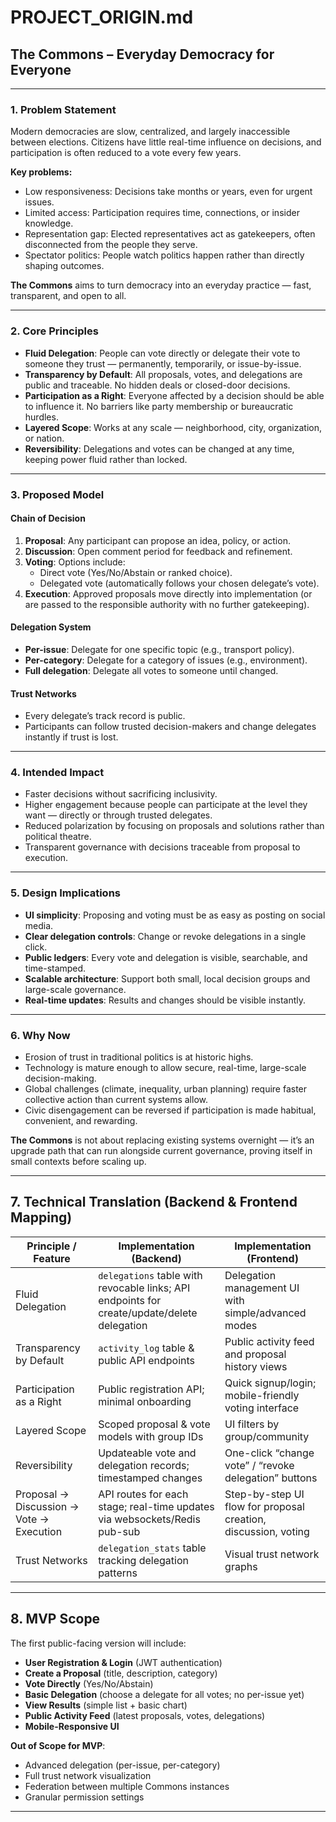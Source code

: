 # PROJECT_ORIGIN.md

## The Commons – Everyday Democracy for Everyone

---

### 1. Problem Statement

Modern democracies are slow, centralized, and largely inaccessible between elections. Citizens have little real-time influence on decisions, and participation is often reduced to a vote every few years.

**Key problems:**
- Low responsiveness: Decisions take months or years, even for urgent issues.
- Limited access: Participation requires time, connections, or insider knowledge.
- Representation gap: Elected representatives act as gatekeepers, often disconnected from the people they serve.
- Spectator politics: People watch politics happen rather than directly shaping outcomes.

**The Commons** aims to turn democracy into an everyday practice — fast, transparent, and open to all.

---

### 2. Core Principles
- **Fluid Delegation**: People can vote directly or delegate their vote to someone they trust — permanently, temporarily, or issue-by-issue.
- **Transparency by Default**: All proposals, votes, and delegations are public and traceable. No hidden deals or closed-door decisions.
- **Participation as a Right**: Everyone affected by a decision should be able to influence it. No barriers like party membership or bureaucratic hurdles.
- **Layered Scope**: Works at any scale — neighborhood, city, organization, or nation.
- **Reversibility**: Delegations and votes can be changed at any time, keeping power fluid rather than locked.

---

### 3. Proposed Model

#### Chain of Decision
1. **Proposal**: Any participant can propose an idea, policy, or action.
2. **Discussion**: Open comment period for feedback and refinement.
3. **Voting**: Options include:
   - Direct vote (Yes/No/Abstain or ranked choice).
   - Delegated vote (automatically follows your chosen delegate’s vote).
4. **Execution**: Approved proposals move directly into implementation (or are passed to the responsible authority with no further gatekeeping).

#### Delegation System
- **Per-issue**: Delegate for one specific topic (e.g., transport policy).
- **Per-category**: Delegate for a category of issues (e.g., environment).
- **Full delegation**: Delegate all votes to someone until changed.

#### Trust Networks
- Every delegate’s track record is public.
- Participants can follow trusted decision-makers and change delegates instantly if trust is lost.

---

### 4. Intended Impact
- Faster decisions without sacrificing inclusivity.
- Higher engagement because people can participate at the level they want — directly or through trusted delegates.
- Reduced polarization by focusing on proposals and solutions rather than political theatre.
- Transparent governance with decisions traceable from proposal to execution.

---

### 5. Design Implications
- **UI simplicity**: Proposing and voting must be as easy as posting on social media.
- **Clear delegation controls**: Change or revoke delegations in a single click.
- **Public ledgers**: Every vote and delegation is visible, searchable, and time-stamped.
- **Scalable architecture**: Support both small, local decision groups and large-scale governance.
- **Real-time updates**: Results and changes should be visible instantly.

---

### 6. Why Now
- Erosion of trust in traditional politics is at historic highs.
- Technology is mature enough to allow secure, real-time, large-scale decision-making.
- Global challenges (climate, inequality, urban planning) require faster collective action than current systems allow.
- Civic disengagement can be reversed if participation is made habitual, convenient, and rewarding.

**The Commons** is not about replacing existing systems overnight — it’s an upgrade path that can run alongside current governance, proving itself in small contexts before scaling up.

---

## 7. Technical Translation (Backend & Frontend Mapping)

| Principle / Feature          | Implementation (Backend) | Implementation (Frontend) |
|------------------------------|---------------------------|----------------------------|
| Fluid Delegation              | `delegations` table with revocable links; API endpoints for create/update/delete delegation | Delegation management UI with simple/advanced modes |
| Transparency by Default       | `activity_log` table & public API endpoints | Public activity feed and proposal history views |
| Participation as a Right      | Public registration API; minimal onboarding | Quick signup/login; mobile-friendly voting interface |
| Layered Scope                  | Scoped proposal & vote models with group IDs | UI filters by group/community |
| Reversibility                  | Updateable vote and delegation records; timestamped changes | One-click “change vote” / “revoke delegation” buttons |
| Proposal → Discussion → Vote → Execution | API routes for each stage; real-time updates via websockets/Redis pub-sub | Step-by-step UI flow for proposal creation, discussion, voting |
| Trust Networks                 | `delegation_stats` table tracking delegation patterns | Visual trust network graphs |

---

## 8. MVP Scope

The first public-facing version will include:
- **User Registration & Login** (JWT authentication)
- **Create a Proposal** (title, description, category)
- **Vote Directly** (Yes/No/Abstain)
- **Basic Delegation** (choose a delegate for all votes; no per-issue yet)
- **View Results** (simple list + basic chart)
- **Public Activity Feed** (latest proposals, votes, delegations)
- **Mobile-Responsive UI**

**Out of Scope for MVP**:
- Advanced delegation (per-issue, per-category)
- Full trust network visualization
- Federation between multiple Commons instances
- Granular permission settings

---